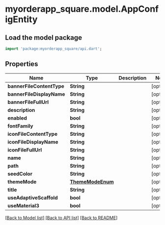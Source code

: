 # myorderapp_square.model.AppConfigEntity

## Load the model package
```dart
import 'package:myorderapp_square/api.dart';
```

## Properties
Name | Type | Description | Notes
------------ | ------------- | ------------- | -------------
**bannerFileContentType** | **String** |  | [optional] 
**bannerFileDisplayName** | **String** |  | [optional] 
**bannerFileFullUrl** | **String** |  | [optional] 
**description** | **String** |  | [optional] 
**enabled** | **bool** |  | [optional] 
**fontFamily** | **String** |  | [optional] 
**iconFileContentType** | **String** |  | [optional] 
**iconFileDisplayName** | **String** |  | [optional] 
**iconFileFullUrl** | **String** |  | [optional] 
**name** | **String** |  | [optional] 
**path** | **String** |  | [optional] 
**seedColor** | **String** |  | [optional] 
**themeMode** | [**ThemeModeEnum**](ThemeModeEnum.md) |  | [optional] 
**title** | **String** |  | [optional] 
**useAdaptiveScaffold** | **bool** |  | [optional] 
**useMaterial3** | **bool** |  | [optional] 

[[Back to Model list]](../README.md#documentation-for-models) [[Back to API list]](../README.md#documentation-for-api-endpoints) [[Back to README]](../README.md)



